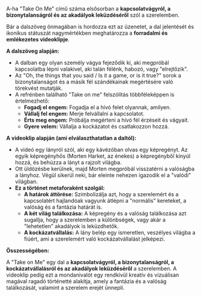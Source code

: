 A-ha "Take On Me" című száma elsősorban a **kapcsolatvágyról, a bizonytalanságról és az akadályok leküzdéséről** szól a szerelemben.

Bár a dalszöveg önmagában is hordozza ezt az üzenetet, a dal jelentését és ikonikus státuszát nagymértékben meghatározza a **forradalmi és emlékezetes videoklipje**.

**A dalszöveg alapján:**

*   A dalban egy olyan személy vágya fejeződik ki, aki megpróbál kapcsolatba lépni valakivel, aki talán félénk, habozó, vagy "elrejtőzik".
*   Az "Oh, the things that you said / Is it a game, or is it true?" sorok a bizonytalanságot és a másik fél szándékainak megértésére való törekvést mutatják.
*   A refrénben található "Take on me" felszólítás többféleképpen is értelmezhető:
    *   **Fogadj el engem:** Fogadja el a hívó felet olyannak, amilyen.
    *   **Vállalj fel engem:** Merje felvállalni a kapcsolatot.
    *   **Érts meg engem:** Próbálja megérteni a hívó fél érzéseit és vágyait.
    *   **Gyere velem:** Vállalja a kockázatot és csatlakozzon hozzá.

**A videoklip alapján (ami elválaszthatatlan a daltól):**

*   A videó egy lányról szól, aki egy kávézóban olvas egy képregényt. Az egyik képregényhős (Morten Harket, az énekes) a képregényből kinyúl hozzá, és behúzza a lányt a rajzolt világba.
*   Ott üldözésbe kerülnek, majd Morten megpróbál visszatérni a valóságba a lányhoz. Végül sikerül neki, bár eleinte nehezen igazodik el a "valódi" világban.
*   **Ez a történet metaforaként szolgál:**
    *   **A határok áttörése:** Szimbolizálja azt, hogy a szerelemért és a kapcsolatért hajlandóak vagyunk átlépni a "normális" kereteket, a valóság és a fantázia határát is.
    *   **A két világ találkozása:** A képregény és a valóság találkozása azt sugallja, hogy a szerelemben a különbségek, vagy akár a "lehetetlen" akadályok is leküzdhetők.
    *   **A kockázatvállalás:** A lány belép egy ismeretlen, veszélyes világba a fiúért, ami a szerelemért való kockázatvállalást jelképezi.

**Összességében:**

A "Take on Me" egy dal a **kapcsolatvágyról, a bizonytalanságról, a kockázatvállalásról és az akadályok leküzdéséről** a szerelemben. A videoklip pedig ezt a mondanivalót egy rendkívül kreatív és vizuálisan magával ragadó történetté alakítja, amely a fantázia és a valóság találkozását, valamint a szerelem erejét ünnepli.